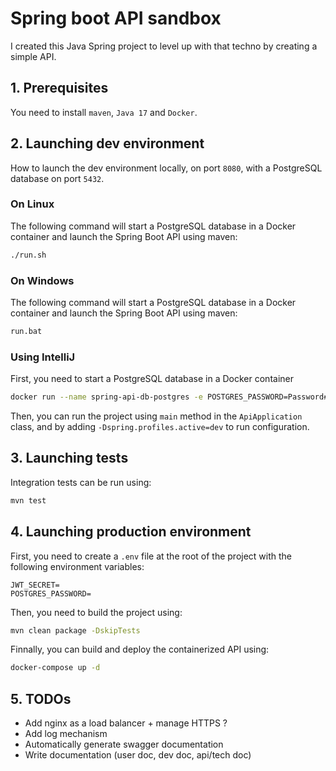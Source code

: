 # Spring boot API sandbox

I created this Java Spring project to level up with that techno by creating a simple API.

## 1. Prerequisites

You need to install ``maven``, ``Java 17`` and ``Docker``.

## 2. Launching dev environment

How to launch the dev environment locally, on port `8080`, with a PostgreSQL database on port `5432`.

### On Linux

The following command will start a PostgreSQL database in a Docker container and launch the Spring Boot API using maven:
```bash
./run.sh
```

### On Windows

The following command will start a PostgreSQL database in a Docker container and launch the Spring Boot API using maven:
```bash
run.bat
```

### Using IntelliJ

First, you need to start a PostgreSQL database in a Docker container

```bash
docker run --name spring-api-db-postgres -e POSTGRES_PASSWORD=Password#1 -d -p 5432:5432 postgres
```

Then, you can run the project using `main` method in the `ApiApplication` class, and by adding `-Dspring.profiles.active=dev` to run configuration.

## 3. Launching tests

Integration tests can be run using:
```bash
mvn test
```

## 4. Launching production environment

First, you need to create a `.env` file at the root of the project with the following environment variables:
```
JWT_SECRET=
POSTGRES_PASSWORD=
```

Then, you need to build the project using:
```bash
mvn clean package -DskipTests
```

Finnally, you can build and deploy the containerized API using:
```bash
docker-compose up -d
```

## 5. TODOs

- Add nginx as a load balancer + manage HTTPS ?
- Add log mechanism
- Automatically generate swagger documentation
- Write documentation (user doc, dev doc, api/tech doc)
